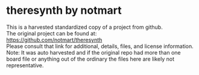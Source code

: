 
# theresynth by notmart  
This is a harvested standardized copy of a project from github.  
The original project can be found at:  
https://github.com/notmart/theresynth  
Please consult that link for additional, details, files, and license information.  
Note: It was auto harvested and if the original repo had more than one board file or anything out of the ordinary the files here are likely not representative.  
    